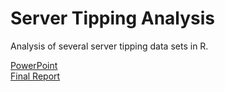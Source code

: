 # Server Tipping Analysis

Analysis of several server tipping data sets in R.

[PowerPoint](https://drive.google.com/file/d/1kR6WYQ_f5ALg2mW07_PqTYlJh2AwG6EX/view?usp=sharing)                                                                    
[Final Report](https://drive.google.com/file/d/1_rYnW6ZBmwFg7NErauXRvLl0L8WwA05_/view) 

